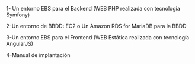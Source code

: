 

1- Un entorno EBS para el Backend (WEB PHP realizada con tecnología Symfony)

2-Un entorno de BBDD: EC2 o Un Amazon RDS for MariaDB para la BBDD

3-Un entorno EBS para el Frontend (WEB Estática realizada con tecnología AngularJS)

4-Manual de implantación

